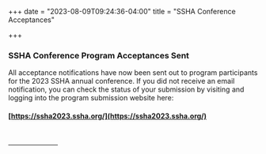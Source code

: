 +++
date = "2023-08-09T09:24:36-04:00"
title = "SSHA Conference Acceptances"

+++

### **SSHA Conference Program Acceptances Sent**

All acceptance notifications have now been sent out to program participants for the 2023 SSHA annual conference. If you did not receive an email notification, you can check the status of your submission by visiting and logging into the program submission website here:  

#### [https://ssha2023.ssha.org/](https://ssha2023.ssha.org/)  

<br /><hr width="100">  